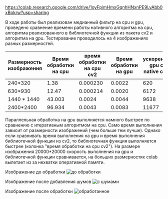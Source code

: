 https://colab.research.google.com/drive/1oyFpimHmxGqnhHNxnPE9LvAbb0xBokrw?usp=sharing


В ходе работы был реализован медианный фильтр на cpu и gpu, проведено сравнение времени работы нативного алгоритма на cpu, алгоритма реализованного в библиотечной функции из пакета cv2 и алгоритма на gpu. Тестирование
проводилось на 4 изображениях разных размерностей.

| Размерность изображения  | Время обработки на cpu | время обработки на cpu cv2| Время обработки на gpu |ускорение gpu с native cpu | ускорение gpu с cv2 cpu|
| ------------------------ | ---------------------- | --------------------------| -----------------------|---------------------------|------------------------|
|  240*320                 | 1.38                   | 0.000230                    | 0.0022                 | 620                       | 0.1029                 |
|  630*930                 | 12.47                  | 0.000214                    | 0.0020                 | 6172                      |0.1059                  |
| 1440 * 1440              | 43.003                 |0.0024                     |  0.0044                 |  9638                      | 0.5431               |
| 2400*2400                | 96.934                |  0.0043                     | 0.0083               |   11677                     | 0.5235                |

Параллельная обработка на gpu выполняется намного быстрее по сравнению с итеративным алгоритмом на cpu. Само время выполнения зависит от размерности изображений (чем больше тем лучше). Однако если сравнивать
время выполнения на gpu и время выполнения библиотечной функции из cv2, то библиотечная функция выполняется быстрее (колонка "время обработки на cpu cv2"). На размере изображения 20000*20000 скорость выполнения
на gpu и библиотечной функции сравнивается, на больших размерностях colab вылетает из за нехватки оперативной памяти.


Изображение до обработки
![до обработки](https://github.com/MyCatsGitHub/HPC_labs/raw/main/Salt%20and%20Pepper/peppe%20gray.bmp)

Изображение после добавления шумов
![с шумами](https://github.com/MyCatsGitHub/HPC_labs/raw/main/Salt%20and%20Pepper/peppe%20gray%20noised.bmp)

Изображение после обработки
![обработанное](https://github.com/MyCatsGitHub/HPC_labs/raw/main/Salt%20and%20Pepper/filtered%20peppe.bmp)
